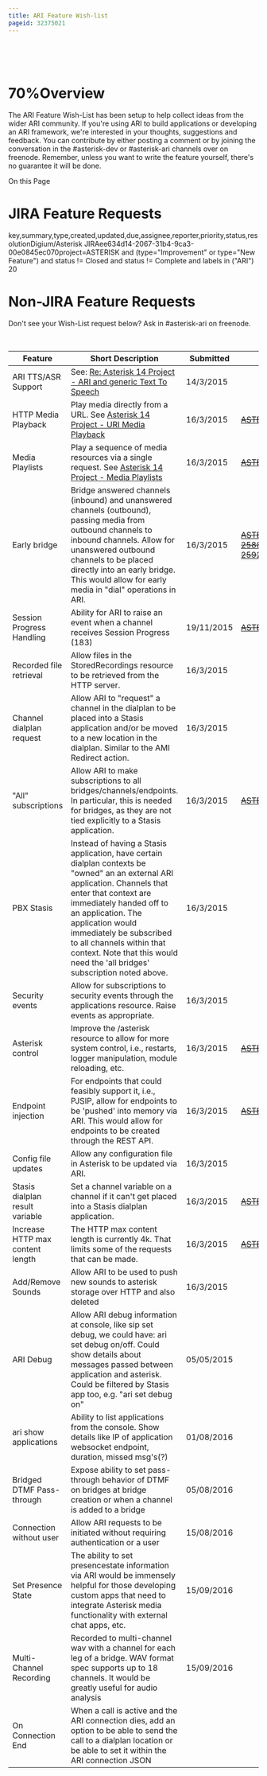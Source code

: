 ```yaml
---
title: ARI Feature Wish-list
pageid: 32375021
---
```


 

 

70%Overview
========

The ARI Feature Wish-List has been setup to help collect ideas from the wider ARI community. If you're using ARI to build applications or developing an ARI framework, we're interested in your thoughts, suggestions and feedback. You can contribute by either posting a comment or by joining the conversation in the #asterisk-dev or #asterisk-ari channels over on freenode. Remember, unless you want to write the feature yourself, there's no guarantee it will be done.

On this Page


JIRA Feature Requests
=====================

key,summary,type,created,updated,due,assignee,reporter,priority,status,resolutionDigium/Asterisk JIRAee634d14-2067-31b4-9ca3-00e0845ec070project=ASTERISK and (type="Improvement" or type="New Feature") and status != Closed and status != Complete and labels in ("ARI") 20

Non-JIRA Feature Requests
=========================

Don't see your Wish-List request below? Ask in #asterisk-ari on freenode.

 



| Feature | Short Description | Submitted | JIRA # | Status |
| --- | --- | --- | --- | --- |
| ARI TTS/ASR Support | See: [Re: Asterisk 14 Project - ARI and generic Text To Speech](/Asterisk+14+Project+-+ARI+and+generic+Text+To+Speech?focusedCommentId=30279243#comment-30279243) | 14/3/2015 |  |  |
| HTTP Media Playback | Play media directly from a URL. See [Asterisk 14 Project - URI Media Playback](/Asterisk-14-Project-URI-Media-Playback) | 16/3/2015 | ~~[ASTERISK-25654](https://github.com/asterisk/asterisk/issues/jira/browse/ASTERISK-25925)~~ | Done |
| Media Playlists | Play a sequence of media resources via a single request. See [Asterisk 14 Project - Media Playlists](/Asterisk-14-Project-Media-Playlists) | 16/3/2015 | ~~[ASTERISK-26022](https://gerrit.asterisk.org/#/q/topic:ASTERISK-26022 "Search for changes on this topic")~~ | Done |
| Early bridge | Bridge answered channels (inbound) and unanswered channels (outbound), passing media from outbound channels to inbound channels. Allow for unanswered outbound channels to be placed directly into an early bridge. This would allow for early media in "dial" operations in ARI. | 16/3/2015 | ~~[ASTERISK-25889](https://github.com/asterisk/asterisk/issues/jira/browse/ASTERISK-25889)~~~~[ASTERISK-25925](https://github.com/asterisk/asterisk/issues/jira/browse/ASTERISK-25925)~~ | Done |
| Session Progress Handling | Ability for ARI to raise an event when a channel receives Session Progress (183) | 19/11/2015 | ~~[ASTERISK-25925](https://github.com/asterisk/asterisk/issues/jira/browse/ASTERISK-25925)~~ | Done |
| Recorded file retrieval | Allow files in the StoredRecordings resource to be retrieved from the HTTP server. | 16/3/2015 |  |  |
| Channel dialplan request | Allow ARI to "request" a channel in the dialplan to be placed into a Stasis application and/or be moved to a new location in the dialplan. Similar to the AMI Redirect action. | 16/3/2015 |  |  |
| "All" subscriptions | Allow ARI to make subscriptions to all bridges/channels/endpoints. In particular, this is needed for bridges, as they are not tied explicitly to a Stasis application. | 16/3/2015 | ~~[ASTERISK-24870](https://github.com/asterisk/asterisk/issues/jira/browse/ASTERISK-24870)~~ | Done |
| PBX Stasis | Instead of having a Stasis application, have certain dialplan contexts be "owned" an an external ARI application. Channels that enter that context are immediately handed off to an application. The application would immediately be subscribed to all channels within that context. Note that this would need the 'all bridges' subscription noted above. | 16/3/2015 |  |  |
| Security events | Allow for subscriptions to security events through the applications resource. Raise events as appropriate. | 16/3/2015 |  |  |
| Asterisk control | Improve the /asterisk resource to allow for more system control, i.e., restarts, logger manipulation, module reloading, etc. | 16/3/2015 | ~~[ASTERISK-25173](https://github.com/asterisk/asterisk/issues/jira/browse/ASTERISK-25173)~~ | Done |
| Endpoint injection | For endpoints that could feasibly support it, i.e., PJSIP, allow for endpoints to be 'pushed' into memory via ARI. This would allow for endpoints to be created through the REST API. | 16/3/2015 | ~~[ASTERISK-25238](https://github.com/asterisk/asterisk/issues/jira/browse/ASTERISK-25238)~~ | Done |
| Config file updates | Allow any configuration file in Asterisk to be updated via ARI. | 16/3/2015 |  |  |
| Stasis dialplan result variable | Set a channel variable on a channel if it can't get placed into a Stasis dialplan application. | 16/3/2015 | ~~[ASTERISK-24802](https://github.com/asterisk/asterisk/issues/jira/browse/ASTERISK-24802)~~ | Done |
| Increase HTTP max content length | The HTTP max content length is currently 4k. That limits some of the requests that can be made. | 16/3/2015 | ~~[ASTERISK-24883](https://github.com/asterisk/asterisk/issues/jira/browse/ASTERISK-24883)~~ | Done |
| Add/Remove Sounds | Allow ARI to be used to push new sounds to asterisk storage over HTTP and also deleted | 16/3/2015 |  |  |
| ARI Debug | Allow ARI debug information at console, like sip set debug, we could have: ari set debug on/off. Could show details about messages passed between application and asterisk. Could be filtered by Stasis app too, e.g. "ari set debug <appname> on" | 05/05/2015 |  | Done |
| ari show applications | Ability to list applications from the console. Show details like IP of application websocket endpoint, duration, missed msg's(?) | 01/08/2016 |  | Done |
| Bridged DTMF Pass-through | Expose ability to set pass-through behavior of DTMF on bridges at bridge creation or when a channel is added to a bridge | 05/08/2016 |  |  |
| Connection without user | Allow ARI requests to be initiated without requiring authentication or a user | 15/08/2016 |  |  |
| Set Presence State | The ability to set presencestate information via ARI would be immensely helpful for those developing custom apps that need to integrate Asterisk media functionality with external chat apps, etc. | 15/09/2016 |  |  |
| Multi-Channel Recording | Recorded to multi-channel wav with a channel for each leg of a bridge. WAV format spec supports up to 18 channels. It would be greatly useful for audio analysis | 15/09/2016 |  |   |
| On Connection End | When a call is active and the ARI connection dies, add an option to be able to send the call to a dialplan location or be able to set it within the ARI connection JSON |  |  |  |

